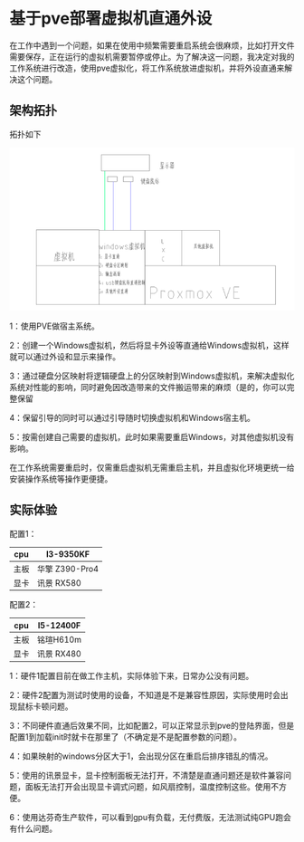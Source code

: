 # 基于pve部署虚拟机直通外设

​	在工作中遇到一个问题，如果在使用中频繁需要重启系统会很麻烦，比如打开文件需要保存，正在运行的虚拟机需要暂停或停止。为了解决这一问题，我决定对我的工作系统进行改造，使用pve虚拟化，将工作系统放进虚拟机，并将外设直通来解决这个问题。

## 架构拓扑

拓扑如下

![image-20240314085656670](./typora-user-images/image-20240314085656670.png)



1：使用PVE做宿主系统。

2：创建一个Windows虚拟机，然后将显卡外设等直通给Windows虚拟机，这样就可以通过外设和显示来操作。

3：通过硬盘分区映射将逻辑硬盘上的分区映射到Windows虚拟机，来解决虚拟化系统对性能的影响，同时避免因改造带来的文件搬运带来的麻烦（是的，你可以完整保留

4：保留引导的同时可以通过引导随时切换虚拟机和Windows宿主机。

5：按需创建自己需要的虚拟机，此时如果需要重启Windows，对其他虚拟机没有影响。

在工作系统需要重启时，仅需重启虚拟机无需重启主机，并且虚拟化环境更统一给安装操作系统等操作更便捷。

## 实际体验

配置1：

| cpu  | I3-9350KF      |
| ---- | -------------- |
| 主板 | 华擎 Z390-Pro4 |
| 显卡 | 讯景 RX580     |

配置2：

| cpu  | I5-12400F  |
| ---- | ---------- |
| 主板 | 铭瑄H610m  |
| 显卡 | 讯景 RX480 |

1：硬件1配置目前在做工作主机，实际体验下来，日常办公没有问题。

2：硬件2配置为测试时使用的设备，不知道是不是兼容性原因，实际使用时会出现鼠标卡顿问题。

3：不同硬件直通后效果不同，比如配置2，可以正常显示到pve的登陆界面，但是配置1到加载init时就卡在那里了（不确定是不是配置参数的问题）。

4：如果映射的windows分区大于1，会出现分区在重启后排序错乱的情况。

5：使用的讯景显卡，显卡控制面板无法打开，不清楚是直通问题还是软件兼容问题，面板无法打开会出现显卡调式问题，如风扇控制，温度控制这些。使用不方便。

6：使用达芬奇生产软件，可以看到gpu有负载，无付费版，无法测试纯GPU跑会有什么问题。

